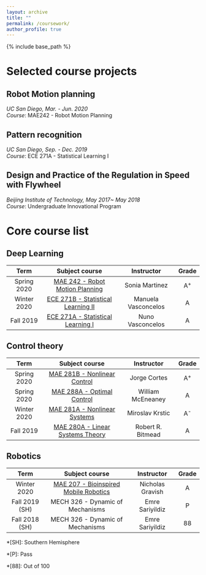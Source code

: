 ```yaml
---
layout: archive
title: ""
permalink: /coursework/
author_profile: true
---
```


{% include base_path %}

Selected course projects
======

## Robot Motion planning

*UC San Diego, Mar. - Jun. 2020*  
*Course*: MAE242 - Robot Motion Planning



## Pattern recognition

*UC San Diego, Sep. - Dec. 2019*  
*Course*: ECE 271A - Statistical Learning I


## Design and Practice of the Regulation in Speed with Flywheel 

*Beijing Institute of Technology, May 2017~ May 2018*  
*Course*: Undergraduate Innovational Program

Core course list
======

## Deep Learning

| Term | Subject course | Instructor | Grade |
| :----: | :----: | :----: | :----: |
| Spring 2020 | [MAE 242 - Robot Motion Planning](#) | Sonia Martinez |A<sup>+ |
| Winter 2020 | [ECE 271B - Statistical Learning II](#) | Manuela Vasconcelos | A |
| Fall 2019 | [ECE 271A - Statistical Learning I](#) | Nuno Vasconcelos |A |

## Control theory

| Term | Subject course | Instructor | Grade |
| :----: | :----: | :----: | :----: |
| Spring 2020 | [MAE 281B - Nonlinear Control](#) | Jorge Cortes | A<sup>+ |
| Spring 2020 |[MAE 288A - Optimal Control](#) | William McEneaney |A |
| Winter 2020 | [MAE 281A - Nonlinear Systems](#) | Miroslav Krstic | A<sup>- |
| Fall 2019 | [MAE 280A - Linear Systems Theory](#) | Robert R. Bitmead | A |
  
## Robotics

| Term | Subject course | Instructor | Grade |
| :----: | :----: | :----: | :----: |
| Winter 2020 | [MAE 207 - Bioinspired Mobile Robotics](#) | Nicholas Gravish | A |
| Fall 2019 (SH) | MECH 326 - Dynamic of Mechanisms | Emre Sariyildiz | P |
| Fall 2018 (SH) | MECH 326 - Dynamic of Mechanisms | Emre Sariyildiz | 88 |

*[SH]: Southern Hemisphere

*[P]: Pass

*[88]: Out of 100
